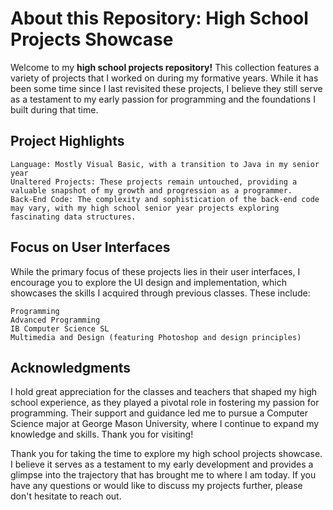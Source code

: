 
# About this Repository: High School Projects Showcase

Welcome to my **high school projects repository!** This collection features a variety of projects that I worked on during my formative years. While it has been some time since I last revisited these projects, I believe they still serve as a testament to my early passion for programming and the foundations I built during that time.
## Project Highlights

    Language: Mostly Visual Basic, with a transition to Java in my senior year
    Unaltered Projects: These projects remain untouched, providing a valuable snapshot of my growth and progression as a programmer.
    Back-End Code: The complexity and sophistication of the back-end code may vary, with my high school senior year projects exploring fascinating data structures.

## Focus on User Interfaces

While the primary focus of these projects lies in their user interfaces, I encourage you to explore the UI design and implementation, which showcases the skills I acquired through previous classes. These include:

    Programming
    Advanced Programming
    IB Computer Science SL
    Multimedia and Design (featuring Photoshop and design principles)

## Acknowledgments

I hold great appreciation for the classes and teachers that shaped my high school experience, as they played a pivotal role in fostering my passion for programming. Their support and guidance led me to pursue a Computer Science major at George Mason University, where I continue to expand my knowledge and skills.
Thank you for visiting!

Thank you for taking the time to explore my high school projects showcase. I believe it serves as a testament to my early development and provides a glimpse into the trajectory that has brought me to where I am today. If you have any questions or would like to discuss my projects further, please don't hesitate to reach out.
